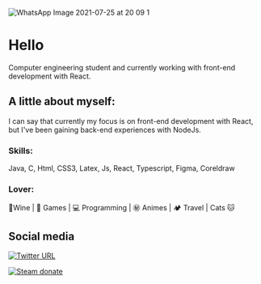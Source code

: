 ![WhatsApp Image 2021-07-25 at 20 09 1](https://user-images.githubusercontent.com/73719899/126916422-53f3b009-2f11-4e00-9fde-61b75be2789c.png)


# Hello 

Computer engineering student and currently working with front-end development with React.

## A little about myself: 
I can say that currently my focus is on front-end development with React, but I've been gaining back-end experiences with NodeJs.

### Skills: 
Java, C, Html, CSS3, Latex, Js, React, Typescript, Figma, Coreldraw

### Lover:

🍷Wine |   👾 Games |  💻 Programming | ㊙️ Animes | 🏕️ Travel | Cats 🐱

## Social media
[![Twitter URL](https://img.shields.io/twitter/url?color=%230072b1&label=connect&logo=linkedin&logoColor=%230072b1&style=flat-square&url=https%3A%2F%2Fwww.linkedin.com%2Fin%2Falejandro-ramirez-ciceros%2F)](https://www.linkedin.com/in/SamiraFreitas/)

[![Steam donate](https://img.shields.io/badge/Steam-donate-000000.svg?logo=steam)](https://steamcommunity.com/id/vandinha420/_)






